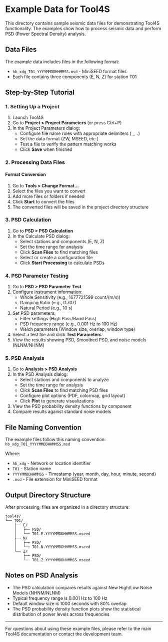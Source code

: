 # Example Data for Tool4S

This directory contains sample seismic data files for demonstrating Tool4S functionality. The examples show how to process seismic data and perform PSD (Power Spectral Density) analysis.

## Data Files

The example data includes files in the following format:
- `hb_xdg_T01_YYYYMMDDHHMMSS.msd` - MiniSEED format files
- Each file contains three components (E, N, Z) for station T01

## Step-by-Step Tutorial

### 1. Setting Up a Project

1. Launch Tool4S
2. Go to **Project > Project Parameters** (or press Ctrl+P)
3. In the Project Parameters dialog:
   - Configure file name rules with appropriate delimiters (`_`, `.`)
   - Set the data format (ZW, MSEED, etc.)
   - Test a file to verify the pattern matching works
   - Click **Save** when finished

### 2. Processing Data Files

#### Format Conversion

1. Go to **Tools > Change Format...**
2. Select the files you want to convert
3. Add more files or folders if needed
4. Click **Start** to convert the files
5. The converted files will be saved in the project directory structure

### 3. PSD Calculation

1. Go to **PSD > PSD Calculation**
2. In the Calculate PSD dialog:
   - Select stations and components (E, N, Z)
   - Set the time range for analysis
   - Click **Scan Files** to find matching files
   - Select or create a configuration file
   - Click **Start Processing** to calculate PSDs

### 4. PSD Parameter Testing

1. Go to **PSD > PSD Parameter Test**
2. Configure instrument information:
   - Whole Sensitivity (e.g., 1677721599 count/(m/s))
   - Damping Ratio (e.g., 0.707)
   - Natural Period (e.g., 10 s)
3. Set PSD parameters:
   - Filter settings (High Pass/Band Pass)
   - PSD frequency range (e.g., 0.001 Hz to 100 Hz)
   - Welch parameters (Window size, overlap, window type)
4. Select a test file and click **Test Parameters**
5. View the results showing PSD, Smoothed PSD, and noise models (NLNM/NHNM)

### 5. PSD Analysis

1. Go to **Analysis > PSD Analysis**
2. In the PSD Analysis dialog:
   - Select stations and components to analyze
   - Set the time range for analysis
   - Click **Scan Files** to find matching PSD files
   - Configure plot options (PDF, colormap, grid layout)
   - Click **Plot** to generate visualizations
3. View the PSD probability density functions by component
4. Compare results against standard noise models

## File Naming Convention

The example files follow this naming convention:
`hb_xdg_T01_YYYYMMDDHHMMSS.msd`

Where:
- `hb_xdg` - Network or location identifier
- `T01` - Station name
- `YYYYMMDDHHMMSS` - Timestamp (year, month, day, hour, minute, second)
- `.msd` - File extension for MiniSEED format

## Output Directory Structure

After processing, files are organized in a directory structure:
```
tool4s/
└── T01/
    ├── E/
    │   ├── PSD/
    │   └── T01.E.YYYYMMDDHHMMSS.mseed
    ├── N/
    │   ├── PSD/
    │   └── T01.N.YYYYMMDDHHMMSS.mseed
    └── Z/
        ├── PSD/
        └── T01.Z.YYYYMMDDHHMMSS.mseed
```

## Notes on PSD Analysis

- The PSD calculation compares results against New High/Low Noise Models (NHNM/NLNM)
- Typical frequency range is 0.001 Hz to 100 Hz
- Default window size is 1000 seconds with 80% overlap
- The PSD probability density function plots show the statistical distribution of power levels across frequencies

---

For questions about using these example files, please refer to the main Tool4S documentation or contact the development team. 